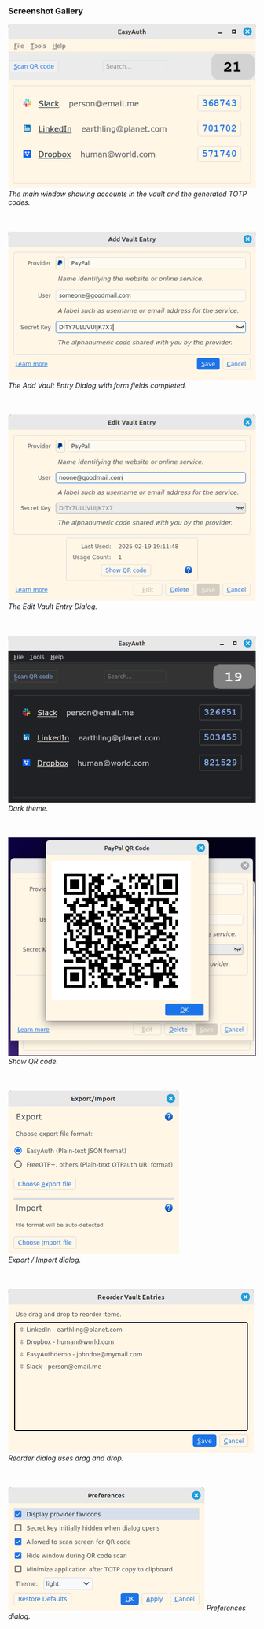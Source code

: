 ### Screenshot Gallery
![Main Window](assets/Account-List.png)  
_The main window showing accounts in the vault and the generated TOTP codes._
<br><br><br>  
![Add Vault Entry](assets/AddVaultEntry.png)  
_The Add Vault Entry Dialog with form fields completed._
<br><br><br>    
![Edit Vault Entry](assets/EditVaultEntry.png)  
_The Edit Vault Entry Dialog._
<br><br><br>  
![Main Window - dark](assets/MainWindow-dark.png)  
_Dark theme._
<br><br><br>    
![Show QR code](assets/ShowQRcode.png)  
_Show QR code._
<br><br><br>  
![Export Dialog](assets/ExportDialog.png)  
_Export / Import dialog._
<br><br><br>  
![Reorder Dialog](assets/ReorderDialog.png)  
_Reorder dialog uses drag and drop._
<br><br><br>  
![Preferences Dialog](assets/PreferencesDialog.png)
_Preferences dialog._

